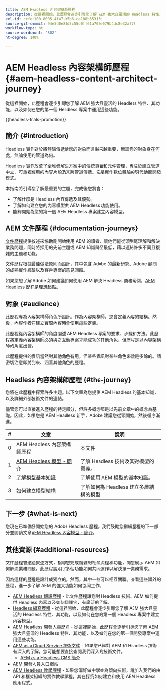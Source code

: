 ```yaml
---
title: AEM Headless 內容架構師歷程
description: 從這裡開始，此歷程會逐步引導您了解 AEM 強大且靈活的 Headless 特性、其功能，以及如何在您的第一個 Headless 專案中建立內容模型。
exl-id: ccfec100-8005-4f47-b5b6-ca188b35315c
source-git-commit: 94e5d0e84d5c55d0ff61a705e079b4dc8e32a777
workflow-type: ht
source-wordcount: '802'
ht-degree: 100%

---
```


# AEM Headless 內容架構師歷程 {#aem-headless-content-architect-journey}

從這裡開始，此歷程會逐步引導您了解 AEM 強大且靈活的 Headless 特性、其功能，以及如何在您的第一個 Headless 專案中運用這些功能。

{{headless-trials-promotion}}

## 簡介 {#introduction}

Headless 實作對於將體驗傳遞給您的對象而言越來越重要，無論您的對象身在何處，無論使用的管道為何。

Headless 實作放棄了全堆疊解決方案中的傳統頁面和元件管理，專注於建立管道中立、可重複使用的內容片段及其跨管道傳遞。它是實作數位體驗的現代動態開發模式。

本指南將引導您了解最重要的主題，完成後您將會：

* 了解什麼是 Headless 內容傳遞及其優勢。
* 了解如何建立您的內容模型供 AEM Headless 功能使用。
* 能夠開始為您的第一個 AEM Headless 專案建立內容模型。

## AEM 文件歷程 {#documentation-journeys}

[文件歷程](/help/journey-documentation/documentation-journeys.md)提供敘述來協助剛開始使用 AEM 的讀者，讓他們能從頭到尾理解和解決業務問題，同時將採用的先前主題或 AEM 知識降至最低，藉以連結許多不同且複雜的主題和功能。

文件歷程根據最佳做法原則而設計，其中包含 Adobe 的最新研究、Adobe 顧問的成熟實作經驗以及客戶專案的意見回饋。

如果您想了解 Adobe 如何建議如何使用 AEM 解決 Headless 商務案例，[AEM Headless 歷程](/help/journey-documentation/documentation-journeys.md)是理想起點。

## 對象 {#audience}

此歷程專為內容架構師角色所設計。作為內容架構師，您會定義內容的結構。然後，內容作者在建立實際內容時會使用這些定義。

此歷程從內容架構師的角度闡述 AEM Headless 專案的要求、步驟和方法。此歷程將定義內容架構師必須與之互動專案才能成功的其他角色，但歷程是以內容架構師的角度出發。

此歷程提供的資訊當然對其他角色有用，但某些資訊對某些角色來說是多餘的。請密切注意即將到來、涵蓋其他角色的歷程。

## Headless 內容架構師歷程 {#the-journey}

您將在此歷程中探索許多主題。以下文章為您提供 AEM Headless 的基本知識，以及詳細外部技術文件的連結。

儘管您可以直接進入歷程的特定部分，但許多概念都是以先前文章中的概念為基礎。因此，如果您是 AEM Headless 新手，Adobe 建議您從頭開始，然後循序漸進。

| # | 文章 | 說明 |
|---|---|---|
| 0 | AEM Headless 內容架構師歷程 | 本文件 |
| 1 | [ AEM Headless 模型 - 簡介](introduction.md) | 了解 Headless 技術及其對模型的意義。 |
| 2 | [了解模型基本知識](basics.md) | 了解使用 AEM 模型的基本知識。 |
| 3 | [如何建立模型結構](model-structure.md) | 了解如何為 Headless 建立多層結構的模型 |

## 下一步 {#what-is-next}

您現在已準備好開始您的 Adobe Headless 歷程。我們鼓勵您繼續歷程的下一部分並閱讀文章[AEM Headless 內容模型 - 簡介](introduction.md)。

## 其他資源 {#additional-resources}

文件歷程會透過敘述方式，指導您完成複雜的相關流程和功能，向您展示 AEM 如何解決業務問題。此歷程說明了多個功能如何共同運作以解決單一業務需求。

因為這樣的歷程是設計成獨立的。然而，其中一些可以相互關聯。查看這些額外的歷程，進一步了解 AEM 的強大功能如何協同工作。

* [AEM Headless 翻譯歷程](/help/journey-headless/translation/overview.md) - 此文件歷程讓您對 Headless 技術、AEM 如何提供 Headless 內容以及如何翻譯它，有廣泛的了解。
* [Headless 編寫歷程](/help/journey-headless/author/overview.md) - 從這裡開始，此歷程會逐步引導您了解 AEM 強大且靈活的 Headless 特性、其功能，以及如何在您的第一個 Headless 專案中建立內容模型。
* [AEM Headless 開發人員歷程](/help/journey-headless/developer/overview.md) - 從這裡開始，此歷程會逐步引導您了解 AEM 強大且靈活的 Headless 特性、其功能，以及如何在您的第一個開發專案中運用這些功能。
* [AEM as a Cloud Service 技術文件](https://experienceleague.adobe.com/docs/experience-manager-cloud-service.html) - 如果您已經對 AEM 和 Headless 技術有深入的了解，您可能想要直接查閱我們深入的技術文件。
   * [AEM as a Headless CMS 簡介](/help/headless/introduction.md)
* [AEM 開發人員入口網站](https://experienceleague.adobe.com/landing/experience-manager/headless/developer.html)
* [AEM Headless 教學課程](https://experienceleague.adobe.com/docs/experience-manager-learn/getting-started-with-aem-headless/overview.html) - 如果您偏好做中學並為傾向技術，請加入我們的由 API 和框架組織的實作教學課程，其在探究如何建立和使用 AEM Headless 應用程式。
